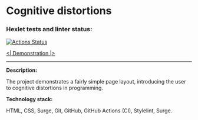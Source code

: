 Сognitive distortions
=======

### Hexlet tests and linter status:
[![Actions Status](https://github.com/hexletart/layout-designer-project-lvl1/workflows/hexlet-check/badge.svg)](https://github.com/hexletart/layout-designer-project-lvl1/actions)

[<| Demonstration |>](http://layout-designer-project-lvl1-14032021.surge.sh/)

----

**Description:**

The project demonstrates a fairly simple page layout, introducing the user to cognitive distortions in programming.

**Technology stack:**

HTML, CSS, Surge, Git, GitHub, GitHub Actions (CI), Stylelint, Surge.
